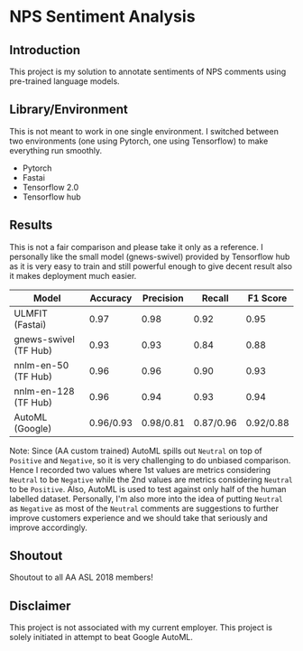 # NPS Sentiment Analysis

## Introduction
This project is my solution to annotate sentiments of NPS comments using pre-trained language models.

## Library/Environment
This is not meant to work in one single environment. I switched between two environments (one using Pytorch, one using Tensorflow) to make everything run smoothly.
- Pytorch
- Fastai
- Tensorflow 2.0
- Tensorflow hub

## Results
This is not a fair comparison and please take it only as a reference. I personally like the small model (gnews-swivel) provided by Tensorflow hub as it is very easy to train and still powerful enough to give decent result also it makes deployment much easier.

| Model | Accuracy | Precision | Recall | F1 Score |
| ----- | ----- | ----- | ----- | -----|
| ULMFIT (Fastai) | 0.97 | 0.98 | 0.92 | 0.95 |
| gnews-swivel (TF Hub) | 0.93 | 0.93 | 0.84 | 0.88 |
| nnlm-en-50 (TF Hub) | 0.96 | 0.96 | 0.90 | 0.93 |
| nnlm-en-128 (TF Hub) | 0.96 | 0.94 | 0.93 | 0.94 |
| AutoML (Google) | 0.96/0.93 | 0.98/0.81 | 0.87/0.96 | 0.92/0.88 |

Note: Since (AA custom trained) AutoML spills out `Neutral` on top of `Positive` and `Negative`, so it is very challenging to do unbiased comparison. Hence I recorded two values where 1st values are metrics considering `Neutral` to be `Negative` while the 2nd values are metrics considering `Neutral` to be `Positive`. Also, AutoML is used to test against only half of the human labelled dataset.
Personally, I'm also more into the idea of putting `Neutral` as `Negative` as most of the `Neutral` comments are suggestions to further improve customers experience and we should take that seriously and improve accordingly.

## Shoutout
Shoutout to all AA ASL 2018 members!

## Disclaimer
This project is not associated with my current employer. This project is solely initiated in attempt to beat Google AutoML.
